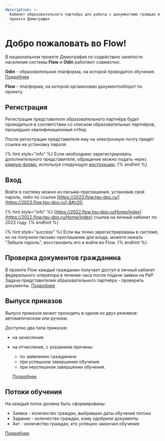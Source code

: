 ```yaml
---
description: >-
  Кабинет образовательного партнёра для работы с документами граждан в рамках
  проекта Демография
---
```


# Добро пожаловать во Flow!

В национальном проекте Демография по содействию занятости населения системы **Flow** и **Odin** работают совместно.

**Odin** - образовательная платформа, на которой проводится обучение. [Подробнее](https://app.gitbook.com/s/fEAQaa7lpEa3qgwVTlEe/)

**Flow** - платформа, на которой организован документооборот по проекту. &#x20;

## Регистрация

Регистрация представителя образовательного партнёра будет проводиться в соответствии со списком образовательных партнёров, прошедших квалификационный отбор. &#x20;

После регистрации представителя ему на электронную почту придёт ссылка на установку пароля. &#x20;

{% hint style="info" %}
Если необходимо зарегистрировать дополнительного представителя, обращение можно подать через [единую форму](https://forms.yandex.ru/cloud/60f044ccad8e79a13357810a/?answer\_choices\_9290506=13646025&14243936=21894357), используя следующую [инструкцию](otvechaem-na-chasto-zadavaemye-voprosy/registraciya-predstavitelya-obrazovatelnogo-partnyora..md).
{% endhint %}

## Вход

Войти в систему можно из письма-приглашения, установив свой пароль, либо по ссылке [https://2023.flow.tgu-dpo.ru/](https://2023.flow.tgu-dpo.ru/).&#x20;

{% hint style="info" %}
[https://2022.flow.tgu-dpo.ru/Home/Index](https://2022.flow.tgu-dpo.ru/Home/Index) ссылка на личный кабинет по 2022 году.
{% endhint %}

{% hint style="success" %}
Если вы точно зарегистрированы в системе, но не получили письмо-приглашение для входа, можете нажать "Забыли пароль", восстановить его и войти во Flow.
{% endhint %}

## Проверка документов гражданина

В проекте Flow каждый гражданин получает доступ в личный кабинет федерального оператора в течение часа после подачи заявки на РвР. Задача представителей образовательного партнёра - проверить документы. [Подробнее](proverka-dokumentov/)

## Выпуск приказов

Выпуск приказов может проходить в одном из двух режимов: автоматическом или ручном.

Доступно два типа приказов:

* на зачисление
*   на отчисление, с указанием причины:

    * по заявлению гражданина
    * при успешном завершении обучения
    * при неуспешном завершении обучения.

    [Подробнее](prikazy/).

## Потоки обучения

На каждый поток должна быть сформированы:

* Заявка - количество граждан, выбравших даты обучения потока
* Задание - количество граждан,  кому одобрили документы
* Акт -  количество граждан, кто успешно закончил обучение

[Подробнее](<README (1).md#potoki-obucheniya>).
